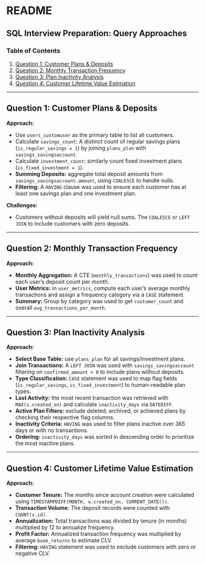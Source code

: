
# README

## SQL Interview Preparation: Query Approaches

### Table of Contents
1. [Question 1: Customer Plans & Deposits](#question-1-customer-plans--deposits)
2. [Question 2: Monthly Transaction Frequency](#question-2-monthly-transaction-frequency)
3. [Question 3: Plan Inactivity Analysis](#question-3-plan-inactivity-analysis)
4. [Question 4: Customer Lifetime Value Estimation](#question-4-customer-lifetime-value-estimation)

---

## Question 1: Customer Plans & Deposits

**Approach:**
- Use `users_customuser` as the primary table to list all customers.
- Calculate `savings_count`: A distinct count of regular savings plans (`is_regular_savings = 1`) by joining `plans_plan` with `savings_savingsaccount`.
- Calculate `investment_count`: similarly count fixed investment plans (`is_fixed_investment = 1`).
- **Summing Deposits:** aggregate total deposit amounts from `savings_savingsaccount.amount`, using `COALESCE` to handle nulls.
- **Filtering:** A `HAVING` clause was used to ensure each customer has at least one savings plan and one investment plan.

**Challenges:**
- Customers without deposits will yield null sums. The `COALESCE` or `LEFT JOIN` to include customers with zero deposits.

---

## Question 2: Monthly Transaction Frequency

**Approach:**
- **Monthly Aggregation:** A CTE (`monthly_transactions`) was used to count each user’s deposit count per month.
- **User Metrics:** in `user_metrics`, compute each user’s average monthly transactions and assign a frequency category via a `CASE` statement.
- **Summary:** Group by category was used to get `customer_count` and overall `avg_transactions_per_month`.

---

## Question 3: Plan Inactivity Analysis

**Approach:**
- **Select Base Table:** use `plans_plan` for all savings/investment plans.
- **Join Transactions:** A `LEFT JOIN` was used with `savings_savingsaccount` filtering on `confirmed_amount > 0` to include plans without deposits.
- **Type Classification:** `CASE` statement was used to map flag fields (`is_regular_savings`, `is_fixed_investment`) to human-readable plan types.
- **Last Activity:** the most recent transaction was retrieved with `MAX(s.created_on)` and calculate `inactivity_days` via `DATEDIFF`.
- **Active Plan Filters:** exclude deleted, archived, or achieved plans by checking their respective flag columns.
- **Inactivity Criteria:** `HAVING` was used to filter plans inactive over 365 days or with no transactions.
- **Ordering:** `inactivity_days` was sorted in descending order to prioritize the most inactive plans.

---

## Question 4: Customer Lifetime Value Estimation

**Approach:**
- **Customer Tenure:** The months since account creation were calculated using `TIMESTAMPDIFF(MONTH, u.created_on, CURRENT_DATE())`.
- **Transaction Volume:** The deposit records were counted with `COUNT(s.id)`.
- **Annualization:** Total transactions was divided by tenure (in months) multiplied by 12 to annualize frequency.
- **Profit Factor:** Annualized transaction frequency was multiplied by average `book_returns` to estimate CLV.
- **Filtering:** `HAVING` statement was used to exclude customers with zero or negative CLV.
